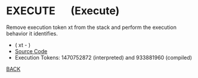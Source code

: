 # EXECUTE &emsp; (Execute)
Remove execution token xt from the stack and perform the execution behavior it identifies.
* ( xt - )
* [Source Code](../words/core/Execute.cs)
* Execution Tokens: 1470752872 (interpreted) and 933881960 (compiled)


[BACK](builtins.md#Execute)
